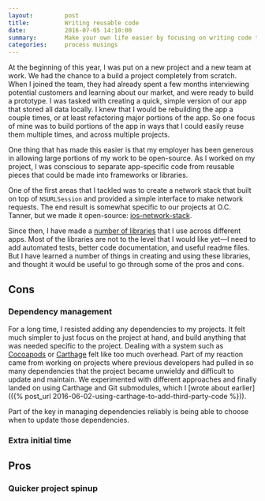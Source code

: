 ```yaml
---
layout:         post
title:          Writing reusable code
date:           2016-07-05 14:10:00
summary:        Make your own life easier by focusing on writing code that you can reuse in multiple projects
categories:     process musings
---
```

At the beginning of this year, I was put on a new project and a new team at work. We had the chance to a build a project completely from scratch. When I joined the team, they had already spent a few months interviewing potential customers and learning about our market, and were ready to build a prototype. I was tasked with creating a quick, simple version of our app that stored all data locally. I knew that I would be rebuilding the app a couple times, or at least refactoring major portions of the app. So one focus of mine was to build portions of the app in ways that I could easily reuse them multiple times, and across multiple projects.

One thing that has made this easier is that my employer has been generous in allowing large portions of my work to be open-source. As I worked on my project, I was conscious to separate app-specific code from reusable pieces that could be made into frameworks or libraries.

One of the first areas that I tackled was to create a network stack that built on top of `NSURLSession` and provided a simple interface to make network requests. The end result is somewhat specific to our projects at O.C. Tanner, but we made it open-source: [ios-network-stack](https://github.com/octanner/ios-network-stack).

Since then, I have made a [number of libraries](/code) that I use across different apps. Most of the libraries are not to the level that I would like yet—I need to add automated tests, better code documentation, and useful readme files. But I have learned a number of things in creating and using these libraries, and thought it would be useful to go through some of the pros and cons.


## Cons

### Dependency management
For a long time, I resisted adding any dependencies to my projects. It felt much simpler to just focus on the project at hand, and build anything that was needed specific to the project. Dealing with a system such as [Cocoapods](https://cocoapods.org/) or [Carthage](https://github.com/Carthage/Carthage) felt like too much overhead. Part of my reaction came from working on projects where previous developers had pulled in so many dependencies that the project became unwieldy and difficult to update and maintain. We experimented with different approaches and finally landed on using Carthage and Git submodules, which I [wrote about earlier](({% post_url 2016-06-02-using-carthage-to-add-third-party-code %})).

Part of the key in managing dependencies reliably is being able to choose when to update those dependencies.

### Extra initial time


## Pros

### Quicker project spinup
